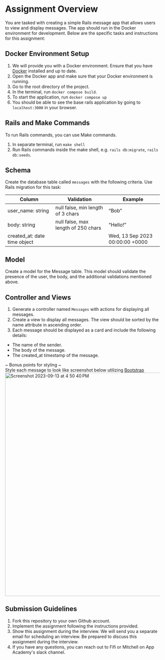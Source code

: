 # Assignment Overview
You are tasked with creating a simple Rails message app that allows users to view and display messages. The app should run in the Docker environment for development. Below are the specific tasks and instructions for this assignment:

## Docker Environment Setup
1. We will provide you with a Docker environment. Ensure that you have [Docker](https://www.docker.com/) installed and up to date.
2. Open the Docker app and make sure that your Docker environment is running.
3. Go to the root directory of the project.
4. In the terminal, run ```docker compose build```.
5. To start the application, run ```docker compose up```
6. You should be able to see the base rails application by going to `localhost:3000` in your browser.

## Rails and Make Commands
To run Rails commands, you can use Make commands.
1. In separate terminal, run ```make shell```
2. Run Rails commands inside the make shell, e.g. ```rails db:migrate```, ```rails db:seeds```.

## Schema
Create the database table called ```messages``` with the following criteria. Use Rails migration for this task:

| Column                       | Validation              | Example                         |
| ---------------------------- | ----------------------- | ------------------------------- |
| user_name: string                 | null false, min length of 3 chars   | “Bob”                           |
| body: string                 | null false, max length of 250 chars | “Hello!”                        |
| created_at: date time object |                         | Wed, 13 Sep 2023 00:00:00 +0000 |

## Model
Create a model for the Message table. This model should validate the presence of the user, the body, and the additional validations mentioned above.

## Controller and Views
1. Generate a controller named ```Messages``` with actions for displaying all messages.
2. Create a view to display all messages. The view should be sorted by the name attribute in ascending order.
3. Each message should be displayed as a card and include the following details:
- The name of the sender.
- The body of the message.
- The created_at timestamp of the message.
  
~ Bonus points for styling ~  
Style each message to look like screenshot below utilizing [Bootstrap](https://getbootstrap.com)   
<img width="727" alt="Screenshot 2023-09-13 at 4 50 40 PM" src="https://github.com/mitchjindra413/tutoria_interview_project/assets/65314998/1fb760b2-6dc9-4856-bf43-ee4f67849131">


## Submission Guidelines
1. Fork this repository to your own Github account.
2. Implement the assignment following the instructions provided.
3. Show this assignment during the interview. We will send you a separate email for scheduling an interview. Be prepared to discuss this assignment during the interview.
4. If you have any questions, you can reach out to Fifi or Mitchell on App Academy's slack channel.
